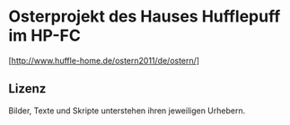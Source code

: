 Osterprojekt des Hauses Hufflepuff im HP-FC
===========================================
[http://www.huffle-home.de/ostern2011/de/ostern/]

Lizenz
------
Bilder, Texte und Skripte unterstehen ihren jeweiligen Urhebern.